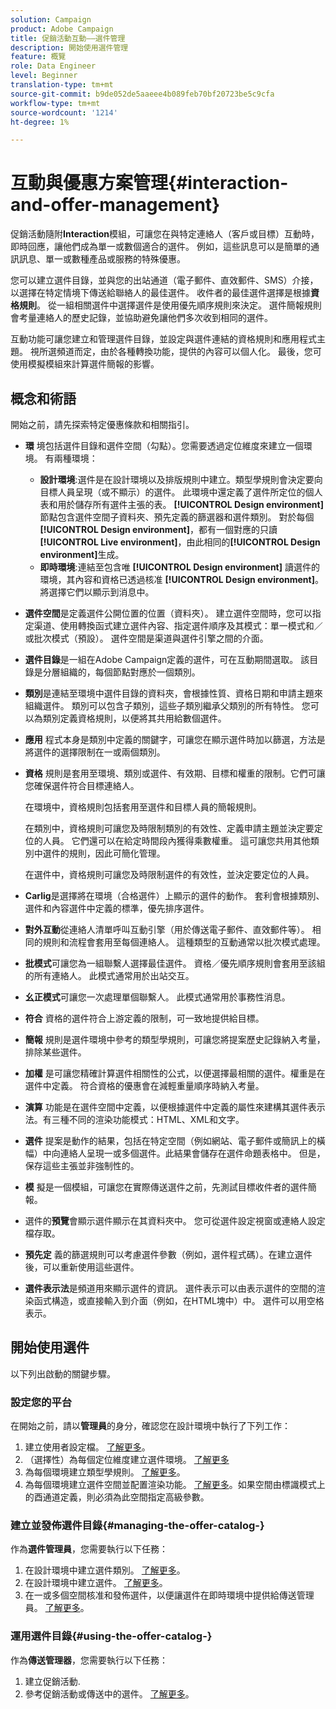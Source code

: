 ```yaml
---
solution: Campaign
product: Adobe Campaign
title: 促銷活動互動——選件管理
description: 開始使用選件管理
feature: 概覽
role: Data Engineer
level: Beginner
translation-type: tm+mt
source-git-commit: b9de052de5aaeee4b089feb70bf20723be5c9cfa
workflow-type: tm+mt
source-wordcount: '1214'
ht-degree: 1%

---
```


# 互動與優惠方案管理{#interaction-and-offer-management}

促銷活動隨附&#x200B;**Interaction**&#x200B;模組，可讓您在與特定連絡人（客戶或目標）互動時，即時回應，讓他們成為單一或數個適合的選件。 例如，這些訊息可以是簡單的通訊訊息、單一或數種產品或服務的特殊優惠。

您可以建立選件目錄，並與您的出站通道（電子郵件、直效郵件、SMS）介接，以選擇在特定情境下傳送給聯絡人的最佳選件。 收件者的最佳選件選擇是根據&#x200B;**資格規則**。 從一組相關選件中選擇選件是使用優先順序規則來決定。 選件簡報規則會考量連絡人的歷史記錄，並協助避免讓他們多次收到相同的選件。

互動功能可讓您建立和管理選件目錄，並設定與選件連結的資格規則和應用程式主題。 視所選頻道而定，由於各種轉換功能，提供的內容可以個人化。 最後，您可使用模擬模組來計算選件簡報的影響。

## 概念和術語

開始之前，請先探索特定優惠條款和相關指引。

* **環** 境包括選件目錄和選件空間（勾點）。您需要透過定位維度來建立一個環境。
有兩種環境：

   * **設計環境**:選件是在設計環境以及排版規則中建立。類型學規則會決定要向目標人員呈現（或不顯示）的選件。 此環境中還定義了選件所定位的個人表和用於儲存所有選件主張的表。 **[!UICONTROL Design environment]**&#x200B;節點包含選件空間子資料夾、預先定義的篩選器和選件類別。 對於每個&#x200B;**[!UICONTROL Design environment]**，都有一個對應的只讀&#x200B;**[!UICONTROL Live environment]**，由此相同的&#x200B;**[!UICONTROL Design environment]**&#x200B;生成。
   * **即時環境**:連結至包含唯 **[!UICONTROL Design environment]** 讀選件的環境，其內容和資格已透過核准 **[!UICONTROL Design environment]**。將選擇它們以顯示到消息中。

* **選件空間**&#x200B;是定義選件公開位置的位置（資料夾）。 建立選件空間時，您可以指定渠道、使用轉換函式建立選件內容、指定選件順序及其模式：單一模式和／或批次模式（預設）。 選件空間是渠道與選件引擎之間的介面。
* **選件目錄**&#x200B;是一組在Adobe Campaign定義的選件，可在互動期間選取。 該目錄是分層組織的，每個節點對應於一個類別。
* **類別**&#x200B;是連結至環境中選件目錄的資料夾，會根據性質、資格日期和申請主題來組織選件。 類別可以包含子類別，這些子類別繼承父類別的所有特性。 您可以為類別定義資格規則，以便將其共用給數個選件。
* **應用** 程式本身是類別中定義的關鍵字，可讓您在顯示選件時加以篩選，方法是將選件的選擇限制在一或兩個類別。
* **資格** 規則是套用至環境、類別或選件、有效期、目標和權重的限制。它們可讓您確保選件符合目標連絡人。

   在環境中，資格規則包括套用至選件和目標人員的簡報規則。

   在類別中，資格規則可讓您及時限制類別的有效性、定義申請主題並決定要定位的人員。 它們還可以在給定時間段內獲得乘數權重。 這可讓您共用其他類別中選件的規則，因此可簡化管理。

   在選件中，資格規則可讓您及時限制選件的有效性，並決定要定位的人員。

* **Carlig**&#x200B;是選擇將在環境（合格選件）上顯示的選件的動作。 套利會根據類別、選件和內容選件中定義的標準，優先排序選件。
* **對外互動**&#x200B;從連絡人清單呼叫互動引擎（用於傳送電子郵件、直效郵件等）。 相同的規則和流程會套用至每個連絡人。 這種類型的互動通常以批次模式處理。
* **批模式**&#x200B;可讓您為一組聯繫人選擇最佳選件。 資格／優先順序規則會套用至該組的所有連絡人。 此模式通常用於出站交互。
* **幺正模式**&#x200B;可讓您一次處理單個聯繫人。 此模式通常用於事務性消息。
* **符合** 資格的選件符合上游定義的限制，可一致地提供給目標。
* **簡報** 規則是選件環境中參考的類型學規則，可讓您將提案歷史記錄納入考量，排除某些選件。
* **加權** 是可讓您精確計算選件相關性的公式，以便選擇最相關的選件。權重是在選件中定義。 符合資格的優惠會在減輕重量順序時納入考量。
* **演算** 功能是在選件空間中定義，以便根據選件中定義的屬性來建構其選件表示法。有三種不同的渲染功能模式：HTML、XML和文字。
* **選件** 提案是動作的結果，包括在特定空間（例如網站、電子郵件或簡訊上的橫幅）中向連絡人呈現一或多個選件。此結果會儲存在選件命題表格中。 但是，保存這些主張並非強制性的。
* **模** 擬是一個模組，可讓您在實際傳送選件之前，先測試目標收件者的選件簡報。
* 選件的&#x200B;**預覽**&#x200B;會顯示選件顯示在其資料夾中。 您可從選件設定視窗或連絡人設定檔存取。
* **預先定** 義的篩選規則可以考慮選件參數（例如，選件程式碼）。在建立選件後，可以重新使用這些選件。
* **選件表示法**&#x200B;是頻道用來顯示選件的資訊。 選件表示可以由表示選件的空間的渲染函式構造，或直接輸入到介面（例如，在HTML塊中）中。 選件可以用空格表示。

## 開始使用選件

以下列出啟動的關鍵步驟。

### 設定您的平台

在開始之前，請以&#x200B;**管理員**&#x200B;的身分，確認您在設計環境中執行了下列工作：

1. 建立使用者設定檔。 [了解更多](interaction-operators.md)。
1. （選擇性）為每個定位維度建立選件環境。 [了解更多](interaction-env.md)
1. 為每個環境建立類型學規則。 [了解更多](../../interaction/using/managing-offer-presentation.md#creating-and-referencing-an-offer-presentation-rule)。
1. 為每個環境建立選件空間並配置渲染功能。 [了解更多](../../interaction/using/creating-offer-spaces.md)。如果空間由標識模式上的酉通道定義，則必須為此空間指定高級參數。

### 建立並發佈選件目錄{#managing-the-offer-catalog-}

作為&#x200B;**選件管理員**，您需要執行以下任務：

1. 在設計環境中建立選件類別。 [了解更多](../../interaction/using/creating-offer-categories.md)。
1. 在設計環境中建立選件。 [了解更多](../../interaction/using/creating-an-offer.md)。
1. 在一或多個空間核准和發佈選件，以便讓選件在即時環境中提供給傳送管理員。 [了解更多](../../interaction/using/approving-and-activating-an-offer.md)。

### 運用選件目錄{#using-the-offer-catalog-}

作為&#x200B;**傳送管理器**，您需要執行以下任務：

1. 建立促銷活動.
1. 參考促銷活動或傳送中的選件。 [了解更多](../../interaction/using/about-outbound-channels.md)。

